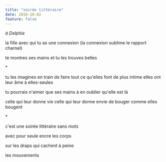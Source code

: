 ```yaml
---
title: "soirée littéraire"
date: 2018-10-02
feature: false
---
```


*à Delphie*

la fille avec qui tu as une connexion
(la connexion sublime le rapport charnel)

te montres ses mains et tu les trouves belles

\*

tu les imagines en train de faire tout ce qu'elles font de plus intime
elles ont leur âme à elles-seules

tu pourrais n'aimer que ses mains
à en oublier qu'elle est là

celle qui leur donne vie
celle qui leur donne envie
de bouger comme elles bougent

\*

c'est une soirée littéraire sans mots

avec pour seule encre les corps

sur les draps qui cachent à peine

les mouvements
